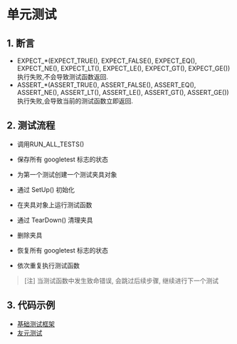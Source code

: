# 单元测试

## 1. 断言

 - EXPECT_*(EXPECT_TRUE(), EXPECT_FALSE(), EXPECT_EQ(), EXPECT_NE(), EXPECT_LT(), EXPECT_LE(), EXPECT_GT(), EXPECT_GE())
   执行失败,不会导致测试函数返回.
 - ASSERT_*(ASSERT_TRUE(), ASSERT_FALSE(), ASSERT_EQ(), ASSERT_NE(), ASSERT_LT(), ASSERT_LE(), ASSERT_GT(), ASSERT_GE())
   执行失败,会导致当前的测试函数立即返回.

## 2. 测试流程

- 调用RUN_ALL_TESTS()

 - 保存所有 googletest 标志的状态

 - 为第一个测试创建一个测试夹具对象

 - 通过 SetUp() 初始化

 - 在夹具对象上运行测试函数

 - 通过 TearDown() 清理夹具

 - 删除夹具

 - 恢复所有 googletest 标志的状态

 - 依次重复执行测试函数

  > [注] 当测试函数中发生致命错误, 会跳过后续步骤, 继续进行下一个测试

## 3. 代码示例

- [基础测试框架](../code/unittest/base)
- [友元测试](../code/unittest/friend_test)